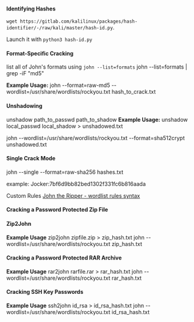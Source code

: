 #### Identifying Hashes
`wget https://gitlab.com/kalilinux/packages/hash-identifier/-/raw/kali/master/hash-id.py`.

Launch it with `python3 hash-id.py`

#### Format-Specific Cracking
list all of John's formats using `john --list=formats`
john --list=formats | grep -iF "md5"

**Example Usage:**
john --format=raw-md5 --wordlist=/usr/share/wordlists/rockyou.txt hash_to_crack.txt

#### Unshadowing
unshadow path_to_passwd path_to_shadow
**Example Usage:**
unshadow local_passwd local_shadow > unshadowed.txt

john --wordlist=/usr/share/wordlists/rockyou.txt --format=sha512crypt unshadowed.txt

#### Single Crack Mode
john --single --format=raw-sha256 hashes.txt

example:
Jocker:7bf6d9bb82bed1302f331fc6b816aada

Custom Rules
[John the Ripper - wordlist rules syntax](https://www.openwall.com/john/doc/RULES.shtml)

#### Cracking a Password Protected Zip File
#### Zip2John
**Example Usage**
zip2john zipfile.zip > zip_hash.txt
john --wordlist=/usr/share/wordlists/rockyou.txt zip_hash.txt

#### Cracking a Password Protected RAR Archive
**Example Usage**
rar2john rarfile.rar > rar_hash.txt
john --wordlist=/usr/share/wordlists/rockyou.txt rar_hash.txt

#### Cracking SSH Key Passwords
**Example Usage**
ssh2john id_rsa > id_rsa_hash.txt
john --wordlist=/usr/share/wordlists/rockyou.txt id_rsa_hash.txt
